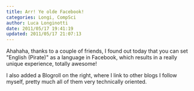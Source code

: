 ```yaml
---
title: Arr! Ye olde Facebook!
categories: Longi, CompSci
author: Luca Longinotti
date: 2011/05/17 19:41:19
updated: 2011/05/17 21:07:13
---
```

Ahahaha, thanks to a couple of friends, I found out today that you can set "English (Pirate)" as a language
in Facebook, which results in a really unique experience, totally awesome!

I also added a Blogroll on the right, where I link to other blogs I follow myself, pretty much all of them
very technically oriented.
